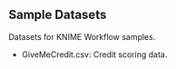 ## Sample Datasets

Datasets for KNIME Workflow samples. 

- GiveMeCredit.csv: Credit scoring data. 
